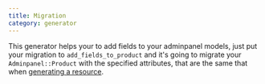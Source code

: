 ```yaml
---
title: Migration
category: generator
---
```


This generator helps your to add fields to your adminpanel models, just put your migration to `add_fields_to_product` and it's going to migrate your `Adminpanel::Product` with the specified attributes, that are the same that when [generating a resource](https://github.com/codn/adminpanel/wiki/Generator-adminpanel:resource).
